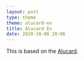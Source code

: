```yaml
---
layout: post
type: theme
theme: alucard-ex
title: Alucard Ex
date: 2020-10-06 20:06
---
```


This is based on the [Alucard](https://github.com/lysyi3m/macos-terminal-themes#alucard-download).
